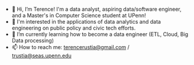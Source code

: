 - 👋 Hi, I’m Terence! I'm a data analyst, aspiring data/software engineer, and a Master's in Computer Science student at UPenn! 
- 👀 I'm interested in the applications of data analytics and data engineering on public policy and civic tech efforts.
- 🌱 I’m currently learning how to become a data engineer (ETL, Cloud, Big Data processing)
- 📫 How to reach me: terencerustia@gmail.com / trustia@seas.upenn.edu

<!---
tsamba120/tsamba120 is a ✨ special ✨ repository because its `README.md` (this file) appears on your GitHub profile.
You can click the Preview link to take a look at your changes.
--->

